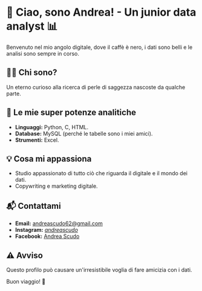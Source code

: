 # 👋 Ciao, sono Andrea! - Un junior data analyst  📊

Benvenuto nel mio angolo digitale, dove il caffè è nero, i dati sono belli e le analisi sono sempre in corso.

## 👨‍💻 Chi sono?

Un eterno curioso alla ricerca di perle di saggezza nascoste da qualche parte. 

## 🚀 Le mie super potenze analitiche

- **Linguaggi:** Python, C, HTML.
- **Database:** MySQL (perché le tabelle sono i miei amici).
- **Strumenti:** Excel.

## 💡 Cosa mi appassiona

- Studio appassionato di tutto ciò che riguarda il digitale e il mondo dei dati.
- Copywriting e marketing digitale.

## 📬 Contattami

- **Email:** [andreascudo62@gmail.com](mailto:andreascudo62@gmail.com)
- **Instagram:** [_andreascudo_](https://www.instagram.com/_andreascudo_/)
- **Facebook:** [Andrea Scudo](https://www.facebook.com/andreascudo)

## ⚠️ Avviso

Questo profilo può causare un'irresistibile voglia di fare amicizia con i dati.

Buon viaggio! 🚀

